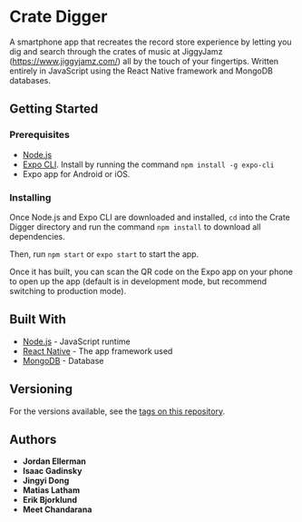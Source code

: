 # Crate Digger

A smartphone app that recreates the record store experience by letting you dig and search through the crates of music at JiggyJamz (https://www.jiggyjamz.com/) all by the touch of your fingertips. Written entirely in JavaScript using the React Native framework and MongoDB databases.

## Getting Started

### Prerequisites

* [Node.js](https://nodejs.org/en/)
* [Expo CLI](https://docs.expo.io/versions/latest/workflow/expo-cli/). Install by running the command `npm install -g expo-cli`
* Expo app for Android or iOS.

### Installing

Once Node.js and Expo CLI are downloaded and installed, `cd` into the Crate Digger directory and run the command `npm install` to download all dependencies.

Then, run `npm start` or `expo start` to start the app.

Once it has built, you can scan the QR code on the Expo app on your phone to open up the app (default is in development mode, but recommend switching to production mode).

## Built With

* [Node.js](https://nodejs.org/en/) - JavaScript runtime
* [React Native](https://facebook.github.io/react-native/) - The app framework used
* [MongoDB](https://www.mongodb.com/) - Database

## Versioning

For the versions available, see the [tags on this repository](https://github.com/DJUMI/CrateDigger/tags). 

## Authors

* **Jordan Ellerman**
* **Isaac Gadinsky**
* **Jingyi Dong**
* **Matias Latham**
* **Erik Bjorklund**
* **Meet Chandarana**
